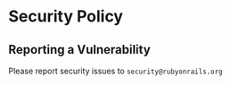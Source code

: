 # Security Policy

## Reporting a Vulnerability

Please report security issues to `security@rubyonrails.org`